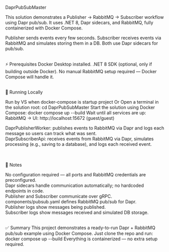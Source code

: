 DaprPubSubMaster

This solution demonstrates a Publisher → RabbitMQ → Subscriber workflow using Dapr pub/sub.
It uses .NET 8, Dapr sidecars, and RabbitMQ, fully containerized with Docker Compose.

Publisher sends events every few seconds.
Subscriber receives events via RabbitMQ and simulates storing them in a DB.
Both use Dapr sidecars for pub/sub.
</br></br>

⚡ Prerequisites
Docker Desktop
 installed.
.NET 8 SDK
 (optional, only if building outside Docker).
No manual RabbitMQ setup required — Docker Compose will handle it.
</br></br>

🏃 Running Locally

Run by VS when docker-compose is startup project
Or
Open a terminal in the solution root:
cd DaprPubSubMaster
Start the solution using Docker Compose:
docker compose up --build
Wait until all services are up:
RabbitMQ → UI: http://localhost:15672
 (guest/guest)

DaprPublisherWorker: publishes events to RabbitMQ via Dapr and logs each message so users can track what was sent.</br>
DaprSubscriberApi: receives events from RabbitMQ via Dapr, simulates processing (e.g., saving to a database), and logs each received event.

</br></br>
🔧 Notes

No configuration required — all ports and RabbitMQ credentials are preconfigured.</br>
Dapr sidecars handle communication automatically; no hardcoded endpoints in code.</br>
Publisher and Subscriber communicate over gRPC.</br>
components/pubsub.yaml defines RabbitMQ pub/sub for Dapr.</br>
Publisher logs show messages being published.</br>
Subscriber logs show messages received and simulated DB storage.
</br></br>

✅ Summary
This project demonstrates a ready-to-run Dapr + RabbitMQ pub/sub example using Docker Compose.
Just clone the repo and run:
docker compose up --build
Everything is containerized — no extra setup required.

